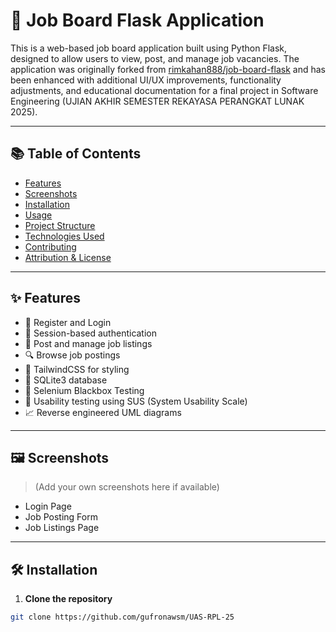 # 💼 Job Board Flask Application

This is a web-based job board application built using Python Flask, designed to allow users to view, post, and manage job vacancies. The application was originally forked from [rimkahan888/job-board-flask](https://github.com/rimkahan888/job-board-flask) and has been enhanced with additional UI/UX improvements, functionality adjustments, and educational documentation for a final project in Software Engineering (UJIAN AKHIR SEMESTER REKAYASA PERANGKAT LUNAK 2025).

---

## 📚 Table of Contents

- [Features](#features)
- [Screenshots](#screenshots)
- [Installation](#installation)
- [Usage](#usage)
- [Project Structure](#project-structure)
- [Technologies Used](#technologies-used)
- [Contributing](#contributing)
- [Attribution & License](#-attribution--license)

---

## ✨ Features

- 📝 Register and Login
- 🔐 Session-based authentication
- 📄 Post and manage job listings
- 🔍 Browse job postings
- 🧩 TailwindCSS for styling
- 📂 SQLite3 database
- 🧪 Selenium Blackbox Testing
- 👥 Usability testing using SUS (System Usability Scale)
- 📈 Reverse engineered UML diagrams

---

## 🖼 Screenshots

> (Add your own screenshots here if available)

- Login Page  
- Job Posting Form  
- Job Listings Page

---

## 🛠 Installation

1. **Clone the repository**
```bash
git clone https://github.com/gufronawsm/UAS-RPL-25 
